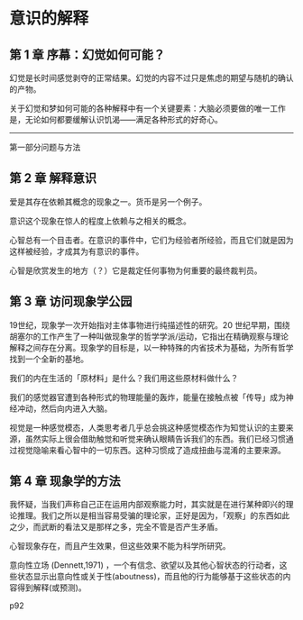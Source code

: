 # 意识的解释

## 第 1 章 序幕：幻觉如何可能？

幻觉是长时间感觉剥夺的正常结果。幻觉的内容不过只是焦虑的期望与随机的确认的产物。

关于幻觉和梦如何可能的各种解释中有一个关键要素：大脑必须要做的唯一工作是，无论如何都要缓解认识饥渴——满足各种形式的好奇心。

---

第一部分问题与方法

## 第 2 章 解释意识
爱是其存在依赖其概念的现象之一。货币是另一个例子。

意识这个现象在惊人的程度上依赖与之相关的概念。

心智总有一个目击者。在意识的事件中，它们为经验者所经验，而且它们就是因为这样被经验，才成其为有意识的事件。

心智是欣赏发生的地方（？）它是裁定任何事物为何重要的最终裁判员。

## 第 3 章 访问现象学公园

19世纪，现象学一次开始指对主体事物进行纯描述性的研究。20 世纪早期，围绕胡塞尔的工作产生了一种叫做现象学的哲学学派/运动，它指出在精确观察与理论解释之间存在分离。现象学的目标是，以一种特殊的内省技术为基础，为所有哲学找到一个全新的基地。

我们的内在生活的「原材料」是什么？我们用这些原材料做什么？

我们的感觉器官遭到各种形式的物理能量的轰炸，能量在接触点被「传导」成为神经冲动，然后向内进入大脑。

视觉是一种感觉模态，人类思考者几乎总会挑这种感觉模态作为知觉认识的主要来源，虽然实际上很会借助触觉和听觉来确认眼睛告诉我们的东西。我们已经习惯通过视觉隐喻来看心智中的一切东西。这种习惯成了造成扭曲与混淆的主要来源。

## 第 4 章 现象学的方法

我怀疑，当我们声称自己正在运用内部观察能力时，其实就是在进行某种即兴的理论推理。我们之所以是相当容易受骗的理论家，正好是因为，「观察」的东西如此之少，而武断的看法又是那样之多，完全不管是否产生矛盾。

心智现象存在，而且产生效果，但这些效果不能为科学所研究。

意向性立场 (Dennett,1971) ，一个有信念、欲望以及其他心智状态的行动者，这些状态显示出意向性或关于性(aboutness)，而且他的行为能够基于这些状态的内容得到解释(或预测)。

p92